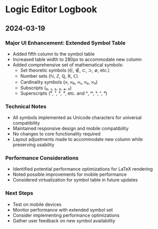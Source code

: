 # Logic Editor Logbook

## 2024-03-19
### Major UI Enhancement: Extended Symbol Table
- Added fifth column to the symbol table
- Increased table width to 280px to accommodate new column
- Added comprehensive set of mathematical symbols:
  - Set theoretic symbols (∈, ∉, ⊂, ⊃, ∅, etc.)
  - Number sets (ℕ, ℤ, ℚ, ℝ, ℂ)
  - Cardinality symbols (ℵ, ℵ₀, ℵ₁, ℵ₂, ℵ₃)
  - Subscripts (₀, ₁, ₂, ₃, ₄, ₅)
  - Superscripts (⁰, ¹, ², ³, etc. and ⁿ, ᵐ, ᵏ, ᵗ, ᵈ)

### Technical Notes
- All symbols implemented as Unicode characters for universal compatibility
- Maintained responsive design and mobile compatibility
- No changes to core functionality required
- Layout adjustments made to accommodate new column while preserving usability

### Performance Considerations
- Identified potential performance optimizations for LaTeX rendering
- Noted possible improvements for mobile performance
- Considered virtualization for symbol table in future updates

### Next Steps
- Test on mobile devices
- Monitor performance with extended symbol set
- Consider implementing performance optimizations
- Gather user feedback on new symbol availability 